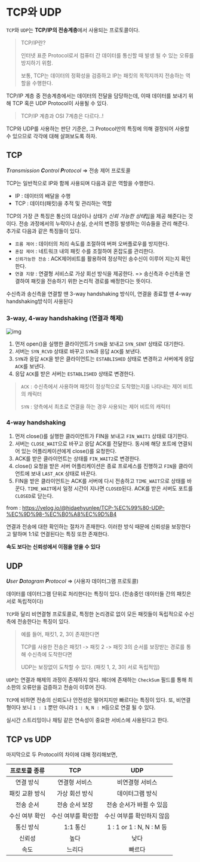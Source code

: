 # TCP와 UDP

`TCP`와 `UDP`는 **TCP/IP의 전송계층**에서 사용되는 프로토콜이다. 

>TCP/IP란?
>
>인터넷 표준 Protocol로서 컴퓨터 간 데이터를 통신할 때 발생 될 수 있는 오류를 방지하기 위함.
>
>보통, TCP는 데이터의 정확성을 검증하고 IP는 패킷의 목적지까지 전송하는 역할을 수행한다.



TCP/IP 계층 중 전송계층에서는 데이터의 전달을 담당하는데, 이때 데이터를 보내기 위해 TCP 혹은 UDP Protocol이 사용될 수 있다.

>TCP/IP 계층과 OSI 7계층은 다르다..!

TCP와 UDP를 사용하는 판단 기준은, 그 Protocol만의 특징에 의해 결정되어 사용할 수 있으므로 각각에 대해 살펴보도록 하자.



## TCP

***T**ransmission **C**ontrol **P**rotocol* => 전송 제어 프로토콜

TCP는 일반적으로 IP와 함께 사용되며 다음과 같은 역할을 수행한다.

- IP : 데이터의 배달을 수행
- TCP : 데이터(패킷)을 추적 및 관리하는 역할

TCP의 가장 큰 특징은 통신의 대상이나 상태가 *신뢰 가능한 상태*임을 제공 해준다는 것이다. 전송 과정에서의 누락이나 손실, 순서의 변경등 발생하는 이슈들을 관리 해준다. 추가로 다음과 같은 특징들이 있다.

- `흐름 제어` : 데이터의 처리 속도를 조절하여 버퍼 오버플로우를 방지한다.
- `혼잡 제어` : 네트워크 내의 패킷 수를 조절하여 혼잡도를 관리한다.
- `신뢰가능한 전송` : ACK제어비트를 활용하여 정상적인 송수신이 이루어 지는지 확인한다.
- `연결 지향` : 연결형 서비스로 가상 회선 방식을 제공한다.
  => 송신측과 수신측을 연결하여 패킷을 전송하기 위한 논리적 경로를 배정한다는 뜻이다.

수신측과 송신측을 연결할 땐 3-way handshaking 방식이, 연결을 종료할 땐 4-way handshaking방식이 사용된다

### 3-way, 4-way handshaking (연결과 해제)

![img](https://nesoy.github.io/assets/posts/20181010/2.png)

1. 먼저 open()을 실행한 클라이언트가 `SYN`을 보내고 `SYN_SENT` 상태로 대기한다.
2. 서버는 `SYN_RCVD` 상태로 바꾸고 `SYN`과 응답 `ACK`를 보낸다.
3. `SYN`과 응답 `ACK`을 받은 클라이언트는 `ESTABLISHED` 상태로 변경하고 서버에게 응답 `ACK`를 보낸다.
4. 응답 `ACK`를 받은 서버는 `ESTABLISHED` 상태로 변경한다.

> `ACK` : 수신측에서 사용하며 패킷이 정상적으로 도착했는지를 나타내는 제어 비트의 캐릭터
>
> `SYN` : 양측에서 최초로 연결을 하는 경우 사용되는 제어 비트의 캐릭터

### 4-way handshaking

1. 먼저 close()를 실행한 클라이언트가 FIN을 보내고 `FIN_WAIT1` 상태로 대기한다.
2. 서버는 `CLOSE_WAIT`으로 바꾸고 응답 ACK를 전달한다. 동시에 해당 포트에 연결되어 있는 어플리케이션에게 close()를 요청한다.
3. ACK를 받은 클라이언트는 상태를 `FIN_WAIT2`로 변경한다.
4. close() 요청을 받은 서버 어플리케이션은 종료 프로세스를 진행하고 `FIN`을 클라이언트에 보내 `LAST_ACK` 상태로 바꾼다.
5. FIN을 받은 클라이언트는 ACK를 서버에 다시 전송하고 `TIME_WAIT`으로 상태를 바꾼다. `TIME_WAIT`에서 일정 시간이 지나면 `CLOSED`된다. ACK를 받은 서버도 포트를 `CLOSED`로 닫는다.

from : https://velog.io/@hidaehyunlee/TCP-%EC%99%80-UDP-%EC%9D%98-%EC%B0%A8%EC%9D%B4



연결과 전송에 대한 확인하는 절차가 존재한다. 이러한 방식 때문에 신뢰성을 보장한다고 말하며 1:1로 연결된다는 특징 또한 존재한다.

**속도 보다는 신뢰성에서 이점을 얻을 수 있다**



## UDP

***U**ser **D**atagram **P**rotocol* => (사용자 데이터그램 프로토콜)

데이터를 데이터그램 단위로 처리한다는 특징이 있다. (전송중인 데이터들 간의 패킷은 서로 독립적이다)

`TCP`와 달리 비연결형 프로토콜로, 특정한 논리경로 없이 모든 패킷들이 독립적으로 수신측에 전송한다는 특징이 있다.

> 예를 들어, 패킷1, 2, 3이 존재한다면
>
> TCP를 사용한 전송은 패킷1 -> 패킷 2 -> 패킷 3의 순서를 보장받는 경로를 통해 수신측에 도착한다면
>
> UDP는 보장없이 도착할 수 있다. (패킷 1, 2, 3이 서로 독립적임)

`UDP`는 연결과 해제의 과정이 존재하지 않다. 헤더에 존재하는 `CheckSum` 필드를 통해 최소한의 오류만을 검증하고 전송이 이루어 진다.

`TCP`에 비하면 전송의 신뢰도나 안전성은 떨어지지만 빠르다는 특징이 있다. 또, 비연결형이다 보니 `1 : 1` 뿐만 아니라 `1 : N`, `N : M`등으로 연결 될 수 있다.

실시간 스트리밍이나 채팅 같은 연속성이 중요한 서비스에 사용된다고 한다.



## TCP vs UDP

마지막으로 두 Protocol의 차이에 대해 정리해보면,

| 프로토콜 종류  |        TCP         |            UDP            |
| :------------: | :----------------: | :-----------------------: |
|   연결 방식    |   연결형 서비스    |      비연결형 서비스      |
| 패킷 교환 방식 |   가상 회선 방식   |      데이터그램 방식      |
|   전송 순서    |   전송 순서 보장   | 전송 순서가 바뀔 수 있음  |
| 수신 여부 확인 | 수신 여부를 확인함 | 수신 여부를 확인하지 않음 |
|   통신 방식    |      1:1 통신      | 1 : 1 or 1 : N, N : M 등  |
|     신뢰성     |        높다        |           낮다            |
|      속도      |       느리다       |          빠르다           |

